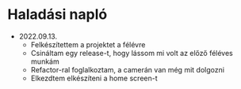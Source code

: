 # Haladási napló

* 2022.09.13.
    * Felkészítettem a projektet a félévre
    * Csináltam egy release-t, hogy lássom mi volt az előző féléves munkám
    * Refactor-ral foglalkoztam, a camerán van még mit dolgozni
    * Elkezdtem elkészíteni a home screen-t